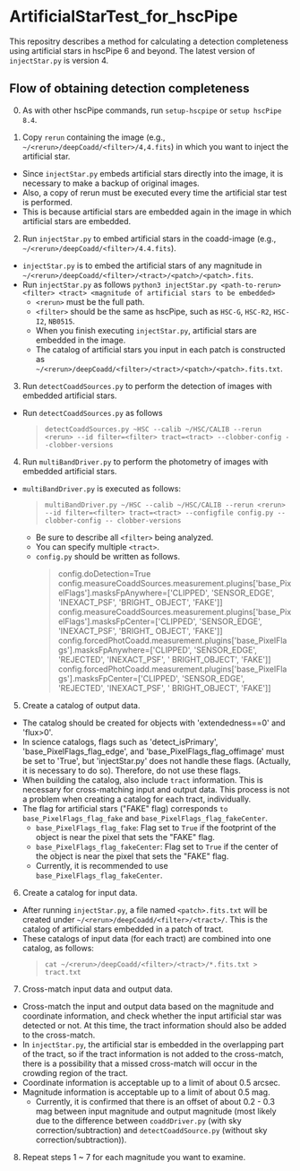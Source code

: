 # ArtificialStarTest_for_hscPipe
This repositry describes a method for calculating a detection completeness using artificial stars in hscPipe 6 and beyond.
The latest version of `injectStar.py` is version 4.

## Flow of obtaining detection completeness
0. As with other hscPipe commands, run `setup-hscpipe` or `setup hscPipe 8.4`.
   
1. Copy `rerun` containing the image (e.g., `~/<rerun>/deepCoadd/<filter>/4,4.fits`) in which you want to inject the artificial star.
  - Since `injectStar.py` embeds artificial stars directly into the image, it is necessary to make a backup of original images.
  - Also, a copy of rerun must be executed every time the artificial star test is performed.
  - This is because artificial stars are embedded again in the image in which artificial stars are embedded.
 
2. Run `injectStar.py` to embed artificial stars in the coadd-image (e.g., `~/<rerun>/deepCoadd/<filter>/4.4.fits`).
  - `injectStar.py` is to embed the artificial stars of any magnitude in `~/<rerun>/deepCoadd/<filter>/<tract>/<patch>/<patch>.fits`.
  - Run `injectStar.py` as follows
    `python3 injectStar.py <path-to-rerun> <filter> <tract> <magnitude of artificial stars to be embedded>`
    - `<rerun>` must be the full path.
    - `<filter>` should be the same as hscPipe, such as `HSC-G`, `HSC-R2`, `HSC-I2`, `NB0515`.
    - When you finish executing `injectStar.py`, artificial stars are embedded in the image.
    - The catalog of artificial stars you input in each patch is constructed as `~/<rerun>/deepCoadd/<filter>/<tract>/<patch>/<patch>.fits.txt`.

3. Run `detectCoaddSources.py` to perform the detection of images with embedded artificial stars.
  - Run `detectCoaddSources.py` as follows
    > `detectCoaddSources.py ~HSC --calib ~/HSC/CALIB --rerun <rerun> --id filter=<filter> tract=<tract> --clobber-config --clobber-versions`
   
4. Run `multiBandDriver.py` to perform the photometry of images with embedded artificial stars.
  - `multiBandDriver.py` is executed as follows:
    > `multiBandDriver.py ~/HSC --calib ~/HSC/CALIB --rerun <rerun> --id filter=<filter> tract=<tract> --configfile config.py --clobber-config -- clobber-versions`
    - Be sure to describe all `<filter>` being analyzed.
    - You can specify multiple `<tract>`.
    - `config.py` should be written as follows.
      > config.doDetection=True
      > config.measureCoaddSources.measurement.plugins['base_PixelFlags'].masksFpAnywhere=['CLIPPED', 'SENSOR_EDGE', 'INEXACT_PSF', 'BRIGHT_ OBJECT', 'FAKE']]
      > config.measureCoaddSources.measurement.plugins['base_PixelFlags'].masksFpCenter=['CLIPPED', 'SENSOR_EDGE', 'INEXACT_PSF', 'BRIGHT_ OBJECT', 'FAKE']]
      > config.forcedPhotCoadd.measurement.plugins['base_PixelFlags'].masksFpAnywhere=['CLIPPED', 'SENSOR_EDGE', 'REJECTED', 'INEXACT_PSF', ' BRIGHT_OBJECT', 'FAKE']]
      > config.forcedPhotCoadd.measurement.plugins['base_PixelFlags'].masksFpCenter=['CLIPPED', 'SENSOR_EDGE', 'REJECTED', 'INEXACT_PSF', ' BRIGHT_OBJECT', 'FAKE']]

5. Create a catalog of output data.
  - The catalog should be created for objects with 'extendedness==0' and 'flux>0'.
  - In science catalogs, flags such as 'detect_isPrimary', 'base_PixelFlags_flag_edge', and 'base_PixelFlags_flag_offimage' must be set to 'True', but 'injectStar.py' does not handle these flags. (Actually, it is necessary to do so). Therefore, do not use these flags.
  - When building the catalog, also include `tract` information. This is necessary for cross-matching input and output data. This process is not a problem when creating a catalog for each tract, individually.
  - The flag for artificial stars ("FAKE" flag) corresponds `to base_PixelFlags_flag_fake` and `base_PixelFlags_flag_fakeCenter`.
    - `base_PixelFlags_flag_fake`: Flag set to `True` if the footprint of the object is near the pixel that sets the "FAKE" flag.
    - `base_PixelFlags_flag_fakeCenter`: Flag set to `True` if the center of the object is near the pixel that sets the "FAKE" flag.
    - Currently, it is recommended to use `base_PixelFlags_flag_fakeCenter`.
 
6. Create a catalog for input data.
  - After running `injectStar.py`, a file named `<patch>.fits.txt` will be created under `~/<rerun>/deepCoadd/<filter>/<tract>/`. This is the catalog of artificial stars embedded in a patch of tract.
  - These catalogs of input data (for each tract) are combined into one catalog, as follows:
    > `cat ~/<rerun>/deepCoadd/<filter>/<tract>/*.fits.txt > tract.txt`

7. Cross-match input data and output data.
  - Cross-match the input and output data based on the magnitude and coordinate information, and check whether the input artificial star was detected or not. At this time, the tract information should also be added to the cross-match.
  - In `injectStar.py`, the artificial star is embedded in the overlapping part of the tract, so if the tract information is not added to the cross-match, there is a possibility that a missed cross-match will occur in the crowding region of the tract.
  - Coordinate information is acceptable up to a limit of about 0.5 arcsec.
  - Magnitude information is acceptable up to a limit of about 0.5 mag.
    -  Currently, it is confirmed that there is an offset of about 0.2 - 0.3 mag between input magnitude and output magnitude (most likely due to the difference between `coaddDriver.py` (with sky correction/subtraction) and `detectCoaddSource.py` (without sky correction/subtraction)).

8. Repeat steps 1 ~ 7 for each magnitude you want to examine.
